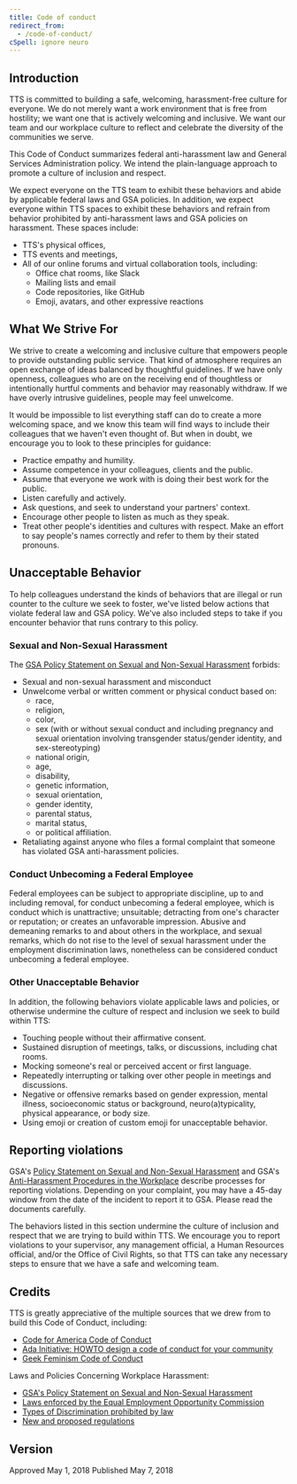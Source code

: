 ```yaml
---
title: Code of conduct
redirect_from:
  - /code-of-conduct/
cSpell: ignore neuro
---
```


## Introduction

TTS is committed to building a safe, welcoming, harassment-free culture for
everyone. We do not merely want a work environment that is free from hostility;
we want one that is actively welcoming and inclusive. We want our team and our
workplace culture to reflect and celebrate the diversity of the communities we
serve.

This Code of Conduct summarizes federal anti-harassment law and General Services
Administration policy. We intend the plain-language approach to promote a
culture of inclusion and respect.

We expect everyone on the TTS team to exhibit these behaviors and abide by
applicable federal laws and GSA policies. In addition, we expect everyone within
TTS spaces to exhibit these behaviors and refrain from behavior prohibited by
anti-harassment laws and GSA policies on harassment. These spaces include:

- TTS&#39;s physical offices,
- TTS events and meetings,
- All of our online forums and virtual collaboration tools, including:
  - Office chat rooms, like Slack
  - Mailing lists and email
  - Code repositories, like GitHub
  - Emoji, avatars, and other expressive reactions

## What We Strive For

We strive to create a welcoming and inclusive culture that empowers people to
provide outstanding public service. That kind of atmosphere requires an open
exchange of ideas balanced by thoughtful guidelines. If we have only openness,
colleagues who are on the receiving end of thoughtless or intentionally hurtful
comments and behavior may reasonably withdraw. If we have overly intrusive
guidelines, people may feel unwelcome.

It would be impossible to list everything staff can do to create a more
welcoming space, and we know this team will find ways to include their
colleagues that we haven&#39;t even thought of. But when in doubt, we encourage
you to look to these principles for guidance:

- Practice empathy and humility.
- Assume competence in your colleagues, clients and the public.
- Assume that everyone we work with is doing their best work for the public.
- Listen carefully and actively.
- Ask questions, and seek to understand your partners&#39; context.
- Encourage other people to listen as much as they speak.
- Treat other people&#39;s identities and cultures with respect. Make an effort
  to say people&#39;s names correctly and refer to them by their stated
  pronouns.

## Unacceptable Behavior

To help colleagues understand the kinds of behaviors that are illegal or run
counter to the culture we seek to foster, we&#39;ve listed below actions that
violate federal law and GSA policy. We&#39;ve also included steps to take if you
encounter behavior that runs contrary to this policy.

### Sexual and Non-Sexual Harassment

The [GSA Policy Statement on Sexual and Non-Sexual Harassment](https://www.gsa.gov/directives/files?file=2023-08/CC047930_%20directive_ADM%202325.8A,%20GSA%20Policy%20Statement%20on%20Harassment.pdf)
 forbids:

- Sexual and non-sexual harassment and misconduct
- Unwelcome verbal or written comment or physical conduct based on:
  - race,
  - religion,
  - color,
  - sex (with or without sexual conduct and including pregnancy and sexual
    orientation involving transgender status/gender identity, and
    sex-stereotyping)
  - national origin,
  - age,
  - disability,
  - genetic information,
  - sexual orientation,
  - gender identity,
  - parental status,
  - marital status,
  - or political affiliation.
- Retaliating against anyone who files a formal complaint that someone has
  violated GSA anti-harassment policies.

### Conduct Unbecoming a Federal Employee

Federal employees can be subject to appropriate discipline, up to and including
removal, for conduct unbecoming a federal employee, which is conduct which is
unattractive; unsuitable; detracting from one&#39;s character or reputation; or
creates an unfavorable impression. Abusive and demeaning remarks to and about
others in the workplace, and sexual remarks, which do not rise to the level of
sexual harassment under the employment discrimination laws, nonetheless can be
considered conduct unbecoming a federal employee.

### Other Unacceptable Behavior

In addition, the following behaviors violate applicable laws and policies, or
otherwise undermine the culture of respect and inclusion we seek to build within
TTS:

- Touching people without their affirmative consent.
- Sustained disruption of meetings, talks, or discussions, including chat rooms.
- Mocking someone&#39;s real or perceived accent or first language.
- Repeatedly interrupting or talking over other people in meetings and
  discussions.
- Negative or offensive remarks based on gender expression, mental illness,
  socioeconomic status or background, neuro(a)typicality, physical appearance,
  or body size.
- Using emoji or creation of custom emoji for unacceptable behavior.

## Reporting violations

GSA's [Policy Statement on Sexual and Non-Sexual Harassment](https://www.gsa.gov/directives/files?file=2023-08%2FCC047930_%20directive_ADM%202325.8A%2C%20GSA%20Policy%20Statement%20on%20Harassment.pdf) and GSA's [Anti-Harassment Procedures in the Workplace](https://www.gsa.gov/directives/files?file=2023-12%2FCC044442_Order_HRM%209700.6%20CHGE%202%20Anti-Harassment%20Procedures%20in%20the%20Workplace%20%284%29.pdf) describe processes for reporting violations. Depending on your complaint, you may have a 45-day
window from the date of the incident to report it to GSA. Please read the documents carefully.

The behaviors listed in this section undermine the culture of inclusion and
respect that we are trying to build within TTS. We encourage you to report
violations to your supervisor, any management official, a Human Resources
official, and/or the Office of Civil Rights, so that TTS can take any necessary
steps to ensure that we have a safe and welcoming team.

## Credits

TTS is greatly appreciative of the multiple sources that we drew from to build
this Code of Conduct, including:

- [Code for America Code of Conduct](https://github.com/codeforamerica/codeofconduct)
- [Ada Initiative: HOWTO design a code of conduct for your community](https://adainitiative.org/about-us/)
- [Geek Feminism Code of Conduct](https://geekfeminism.org/about/code-of-conduct/)

Laws and Policies Concerning Workplace Harassment:

- [GSA&#39;s Policy Statement on Sexual and Non-Sexual Harassment](https://www.gsa.gov/directives/files?file=2023-08/CC047930_%20directive_ADM%202325.8A,%20GSA%20Policy%20Statement%20on%20Harassment.pdf)
- [Laws enforced by the Equal Employment Opportunity Commission](https://www.eeoc.gov/eeoc-legal-resources)
- [Types of Discrimination prohibited by law](https://www.eeoc.gov/prohibited-employment-policiespractices)
- [New and proposed regulations](https://www.eeoc.gov/regulatory-process-proposed-rules-final-rules-and-regulatory-agenda)

## Version

Approved May 1, 2018
Published May 7, 2018
